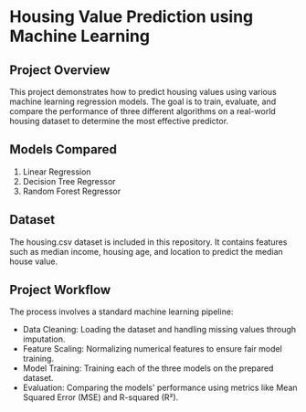 # Housing Value Prediction using Machine Learning
## Project Overview
This project demonstrates how to predict housing values using various machine learning regression models. The goal is to train, evaluate, and compare the performance of three different algorithms on a real-world housing dataset to determine the most effective predictor.

## Models Compared
1. Linear Regression
2. Decision Tree Regressor
3. Random Forest Regressor

## Dataset
The housing.csv dataset is included in this repository. It contains features such as median income, housing age, and location to predict the median house value.

## Project Workflow
The process involves a standard machine learning pipeline:

- Data Cleaning: Loading the dataset and handling missing values through imputation.
- Feature Scaling: Normalizing numerical features to ensure fair model training.
- Model Training: Training each of the three models on the prepared dataset.
- Evaluation: Comparing the models' performance using metrics like Mean Squared Error (MSE) and R-squared (R²).
